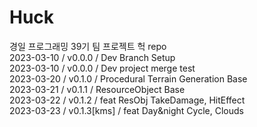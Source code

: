 # Huck

경일 프로그래밍 39기 팀 프로젝트 헉 repo        
2023-03-10 / v0.0.0 / Dev Branch Setup          
2023-03-10 / v0.0.0 / Dev project merge test          
2023-03-20 / v0.1.0 / Procedural Terrain Generation Base      
2023-03-21 / v0.1.1 / ResourceObject Base    
2023-03-22 / v0.1.2 / feat ResObj TakeDamage, HitEffect   
2023-03-23 / v0.1.3[kms] / feat Day&night Cycle, Clouds       
